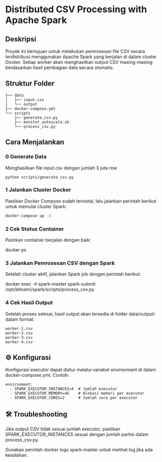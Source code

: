 # Distributed CSV Processing with Apache Spark

## Deskripsi
Proyek ini bertujuan untuk melakukan pemrosesan file CSV secara terdistribusi menggunakan Apache Spark yang berjalan di dalam cluster Docker. Setiap worker akan menghasilkan output CSV masing-masing berdasarkan hasil pembagian data secara otomatis.

## Struktur Folder
```
├── data
│   ├── input.csv
│   └── output
├── docker-compose.yml
└── scripts
    ├── generate_csv.py
    ├── monitor_autoscale.sh
    └── process_csv.py 
```

## Cara Menjalankan

### 0 Generate Data

Menghasilkan file input.csv dengan jumlah 3 juta row
```
python scripts/generate_csv.py
```

### 1 Jalankan Cluster Docker
Pastikan Docker Compose sudah terinstal, lalu jalankan perintah berikut untuk memulai cluster Spark:
```sh
docker-compose up -d
```

### 2️ Cek Status Container

Pastikan container berjalan dengan baik:

docker ps

### 3️ Jalankan Pemrosesan CSV dengan Spark

Setelah cluster aktif, jalankan Spark job dengan perintah berikut:

docker exec -it spark-master spark-submit /opt/bitnami/spark/scripts/process_csv.py

### 4️ Cek Hasil Output

Setelah proses selesai, hasil output akan tersedia di folder data/output/ dalam format:

```
worker-1.csv
worker-2.csv
worker-3.csv
worker-4.csv
```

## ⚙️ Konfigurasi

Konfigurasi executor dapat diatur melalui variabel environment di dalam docker-compose.yml. Contoh:

```
environment:
  - SPARK_EXECUTOR_INSTANCES=4  # Jumlah executor
  - SPARK_EXECUTOR_MEMORY=4G    # Alokasi memori per executor
  - SPARK_EXECUTOR_CORES=2      # Jumlah core per executor
```

## 🛠 Troubleshooting

Jika output CSV tidak sesuai jumlah executor, pastikan SPARK_EXECUTOR_INSTANCES sesuai dengan jumlah partisi dalam process_csv.py.

Gunakan perintah docker logs spark-master untuk melihat log jika ada kesalahan.

